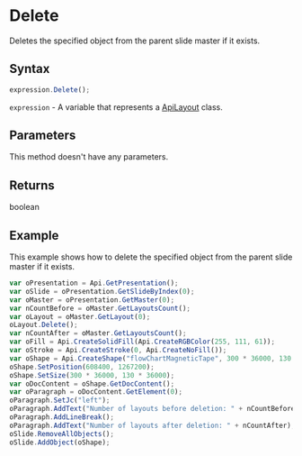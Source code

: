 # Delete

Deletes the specified object from the parent slide master if it exists.

## Syntax

```javascript
expression.Delete();
```

`expression` - A variable that represents a [ApiLayout](../ApiLayout.md) class.

## Parameters

This method doesn't have any parameters.

## Returns

boolean

## Example

This example shows how to delete the specified object from the parent slide master if it exists.

```javascript editor-
var oPresentation = Api.GetPresentation();
var oSlide = oPresentation.GetSlideByIndex(0);
var oMaster = oPresentation.GetMaster(0);
var nCountBefore = oMaster.GetLayoutsCount();
var oLayout = oMaster.GetLayout(0);
oLayout.Delete();
var nCountAfter = oMaster.GetLayoutsCount();
var oFill = Api.CreateSolidFill(Api.CreateRGBColor(255, 111, 61));
var oStroke = Api.CreateStroke(0, Api.CreateNoFill());
var oShape = Api.CreateShape("flowChartMagneticTape", 300 * 36000, 130 * 36000, oFill, oStroke);
oShape.SetPosition(608400, 1267200);
oShape.SetSize(300 * 36000, 130 * 36000);
var oDocContent = oShape.GetDocContent();
var oParagraph = oDocContent.GetElement(0);
oParagraph.SetJc("left");
oParagraph.AddText("Number of layouts before deletion: " + nCountBefore);
oParagraph.AddLineBreak();
oParagraph.AddText("Number of layouts after deletion: " + nCountAfter);
oSlide.RemoveAllObjects();
oSlide.AddObject(oShape);
```
